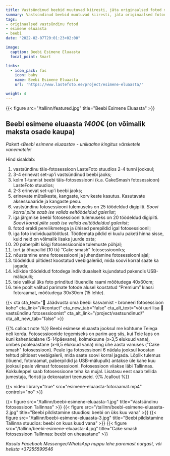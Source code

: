```yaml
---
title: Vastsündinud beebid muutuvad kiiresti, jäta originaalsed fotod mälestuseks
summary: Vastsündinud beebid muutuvad kiiresti, jäta originaalsed fotod mälestuseks. Telli fotosessioon ja saa originaalsed vastsündinu fotod
tags:
- originaalsed vastsündinu fotod
- esimene eluaasta
- beebi
date: "2022-02-07T20:01:23+02:00"

image:
  caption: Beebi Esimene Eluaasta
  focal_point: Smart

links:
  - icon_pack: fas
    icon: baby
    name: Beebi Esimene Eluaasta
    url: 'https://www.lastefoto.ee/project/esimene-eluaasta/'

weight: 4
---
```

{{< figure src="/tallinn/featured.jpg" title="Beebi Esimene Eluaasta" >}}

## Beebi esimene eluaasta *1400*€ (on võimalik maksta osade kaupa)
_Pakett «Beebi esimene eluaasta» - unikaalne kingitus värsketele vanematele!_ 

Hind sisaldab: 
1. vastsündinu täis-fotosessioon LasteFoto stuudios 2-4 tunni jooksul;
2. 3-4 erinevat set-up’i vastsündinud beebi jaoks;
3. kolm 1-tunnist beebi täis-fotosessiooni (k.a. CakeSmash fotosessioon) LasteFoto stuudios;
4. 2-3 erinevat set-up’i beebi jaoks;
5. erinevate mütsikeste, kangaste, korvikeste kasutus. Kasutavate aksessuaaride ja kangaste pesu.
6. vastsündinu fotosessiooni tulemuseks on 25 töödeldud digipilti. _Soovi korral pilte saab ise valida eeltöödeldud galeriist_;
7. iga järgmise beebi fotosessiooni tulemuseks on 20 töödeldud digipilti. _Soovi korral pilte saab ise valida eeltöödeldud galeriist_;
8. fotod eraldi pereliikmetega ja ühised perepildid igal fotosessioonil;
9. iga foto individuaaltöötlust. Töötlemata pildid ei kuulu paketi hinna sisse, kuid neid on võimalik lisaks juurde osta;
10. 20 paberpilti kõigi fotosessioonide tulemuste põhjal;
11. tort ja õhupallid (10 tk) “Cake smash” fotosessiooniks;
12. nõustamine enne fotosessiooni ja juhendamine fotosessiooni ajal;
13. töödeldud piltidest koostatud veebigaleriid, mida soovi korral saate ka jagada;
14. kõikide töödeldud fotodega individuaalselt kujundatud pakendis USB-mälupulk;
15. teie valikul üks foto prinditud lõuendile raami mõõtudega 40х60cm;
16. teie poolt valitud parimate fotode alusel koostatud “Premium” klassi fotoraamat, mõõtudega 30х30cm (15 lehte).

{{< cta cta_text="💛 Jäädvusta oma beebi kasvamist - broneeri fotosessioon kohe" cta_link="/#contact" cta_new_tab="false" cta_alt_text="või uuri lisa 👶 vastsündinu fotosessioonist" cta_alt_link="/project/vastsundinud/" cta_alt_new_tab="false" >}}

{{% callout note %}}
Beebi esimese eluaasta jooksul me kohtume Teiega neli korda. Fotosessioonide tegemiseks on parim aeg siis, kui Teie laps on kuni kahenädalane (5-14päevane), kolmekuune (x-3,5 elukuud vana), umbes pooleaastane (x-6,5 elukuud vana) ning ühe aasta vanuses ("Cake smash" fotosessioon). Peale iga fotosessiooni 6 nädala jooksul koostan tehtud piltidest veebigalerii, mida saate soovi korral jagada. Lõplik tulemus (lõuend, fotoraamat, paberpildid ja USB-mälupulk) antakse üle kahe kuu jooksul peale viimast fotosessiooni. Fotosessioon viiakse läbi Tallinnas. Kokkuleppel saab fotosessioone teha ka mujal. Lisatasu eest saab tellida jumestaja, floristi ja dekoraatori teenuseid. 
{{% /callout %}}

{{< video library="true" src="esimene-eluaasta-fotoraamat.mp4" controls="no" >}}

{{< figure src="/tallinn/beebi-esimene-eluaasta-1.jpg" title="Vastsündinu fotosessioon Tallinnas" >}}
{{< figure src="/tallinn/beebi-esimene-eluaasta-2.jpg" title="Beebi pildistamine stuudios: beebi on üks kuu vana" >}}
{{< figure src="/tallinn/beebi-esimene-eluaasta-3.jpg" title="Beebi pildistamine Tallinna stuudios: beebi on kuus kuud vana" >}}
{{< figure src="/tallinn/beebi-esimene-eluaasta-4.jpg" title="Cake smash fotosessioon Tallinnas: beebi on uheaastane" >}}

_Kasuta Facebook Messenger/WhatsApp nuppu lehe paremast nurgast, või helista +37255599546_
